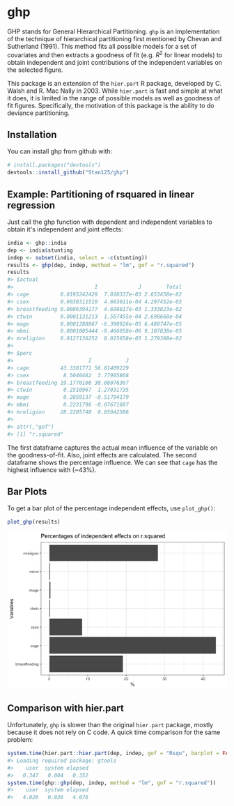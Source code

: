 
<!-- README.md is generated from README.Rmd. Please edit that file -->
ghp
===

GHP stands for General Hierarchical Partitioning. `ghp` is an implementation of the technique of hierarchical partitioning first mentioned by Chevan and Sutherland (1991). This method fits all possible models for a set of covariates and then extracts a goodness of fit (e.g. *R*<sup>2</sup> for linear models) to obtain independent and joint contributions of the independent variables on the selected figure.

This package is an extension of the `hier.part` R package, developed by C. Walsh and R. Mac Nally in 2003. While `hier.part` is fast and simple at what it does, it is limited in the range of possible models as well as goodness of fit figures. Specifically, the motivation of this package is the ability to do deviance partitioning.

Installation
------------

You can install ghp from github with:

``` r
# install.packages("devtools")
devtools::install_github("Stan125/ghp")
```

Example: Partitioning of rsquared in linear regression
------------------------------------------------------

Just call the ghp function with dependent and independent variables to obtain it's independent and joint effects:

``` r
india <- ghp::india
dep <- india$stunting
indep <- subset(india, select = -c(stunting))
results <- ghp(dep, indep, method = "lm", gof = "r.squared")
results
#> $actual
#>                          I             J        Total
#> cage          0.0195242429  7.010337e-03 2.653458e-02
#> csex          0.0038311510  4.663011e-04 4.297452e-03
#> breastfeeding 0.0086394177  4.698817e-03 1.333823e-02
#> ctwin         0.0001131213  1.567455e-04 2.698668e-04
#> mage          0.0001288067 -6.390926e-05 6.489747e-05
#> mbmi          0.0001005444 -9.466058e-06 9.107838e-05
#> mreligion     0.0127136252  8.025658e-05 1.279388e-02
#> 
#> $perc
#>                        I           J
#> cage          43.3381771 56.81409229
#> csex           8.5040482  3.77905868
#> breastfeeding 19.1770106 38.08076367
#> ctwin          0.2510967  1.27031735
#> mage           0.2859137 -0.51794179
#> mbmi           0.2231796 -0.07671607
#> mreligion     28.2205740  0.65042586
#> 
#> attr(,"gof")
#> [1] "r.squared"
```

The first dataframe captures the actual mean influence of the variable on the goodness-of-fit. Also, joint effects are calculated. The second dataframe shows the percentage influence. We can see that `cage` has the highest influence with (~43%).

Bar Plots
---------

To get a bar plot of the percentage independent effects, use `plot_ghp()`:

``` r
plot_ghp(results)
```

![](figures/barplot-1.png)

Comparison with hier.part
-------------------------

Unfortunately, `ghp` is slower than the original `hier.part` package, mostly because it does not rely on C code. A quick time comparison for the same problem:

``` r
system.time(hier.part::hier.part(dep, indep, gof = "Rsqu", barplot = FALSE))
#> Loading required package: gtools
#>    user  system elapsed 
#>   0.347   0.004   0.352
system.time(ghp::ghp(dep, indep, method = "lm", gof = "r.squared"))
#>    user  system elapsed 
#>   4.026   0.036   4.076
```
